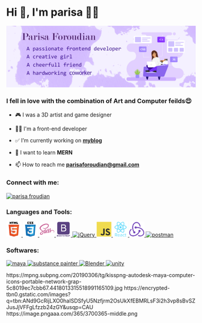 <h1 align="left">Hi 🙋‍, I'm parisa 👩‍💻</h1>

![creative-girl](https://github.com/parisafro/parisafro/blob/main/github%20resume.jpg)


<h3 align="left">I fell in love with the combination of Art and Computer feilds😍</h3>

- 🎮 I was a 3D artist and game designer

- 👩‍💻 I'm a front-end developer

- ✅ I’m currently working on  <a href='https://parisafro.github.io/'> **myblog** <a/>

- 🌱 I want to learn **MERN**

- 📫 How to reach me **parisaforoudian@gmail.com**

<h3 align="left">Connect with me:</h3>
<p align="left">
<a href="https://www.linkedin.com/in/parisa-froudian-285154151/" target="blank"><img align="center" src="https://raw.githubusercontent.com/rahuldkjain/github-profile-readme-generator/master/src/images/icons/Social/linked-in-alt.svg" alt="parisa froudian" height="30" width="40" /></a>
</p>

<h3 align="left">Languages and Tools:</h3>
<p align="left"> 
    <a href="https://www.w3.org/html/" target="_blank"> <img src="https://raw.githubusercontent.com/devicons/devicon/master/icons/html5/html5-original-wordmark.svg" alt="html5" width="40" height="40"/> </a> 
    <a href="https://www.w3schools.com/css/" target="_blank"> <img src="https://raw.githubusercontent.com/devicons/devicon/master/icons/css3/css3-original-wordmark.svg" alt="css3" width="40" height="40"/> </a>
  <a href="https://sass-lang.com" target="_blank"> <img src="https://raw.githubusercontent.com/devicons/devicon/master/icons/sass/sass-original.svg" alt="sass" width="40" height="40"/> </a>
  <a href="https://getbootstrap.com" target="_blank"> <img src="https://raw.githubusercontent.com/devicons/devicon/master/icons/bootstrap/bootstrap-plain-wordmark.svg" alt="bootstrap" width="40" height="40"/> </a> 
<a href="https://jquery.com/" target="_blank"> <img src="https://cdn.iconscout.com/icon/free/png-512/jquery-10-1175155.png" alt="jQuery" width="40" height="40"/> </a>
<a href="https://developer.mozilla.org/en-US/docs/Web/JavaScript" target="_blank"> <img src="https://raw.githubusercontent.com/devicons/devicon/master/icons/javascript/javascript-original.svg" alt="javascript" width="40" height="40"/> </a> 
  <a href="https://reactjs.org/" target="_blank"> <img src="https://raw.githubusercontent.com/devicons/devicon/master/icons/react/react-original-wordmark.svg" alt="react" width="40" height="40"/> </a> 
  <a href="https://redux.js.org" target="_blank"> <img src="https://raw.githubusercontent.com/devicons/devicon/master/icons/redux/redux-original.svg" alt="redux" width="40" height="40"/> </a> 
  <a href="https://postman.com" target="_blank"> <img src="https://www.vectorlogo.zone/logos/getpostman/getpostman-icon.svg" alt="postman" width="40" height="40"/> </a> 
</p>

<h3 align="left">Softwares:</h3>
  <p align="left"> 
      <a href="https://www.autodesk.com/products/maya/overview" target="_blank"> <img src="https://img1.pnghut.com/16/8/6/96xFNuiUZB/brand-computer-software-tutorial-graphics-logo.jpg" alt="maya" width="40" height="40"/> </a>
      <a href="https://www.substance3d.com/" target="_blank"> <img src="https://encrypted-tbn0.gstatic.com/images?q=tbn:ANd9GcSi6WKpbH1YU41U6yopzWPqFYgggCbkU54b9rG-hiDxYF5MJD7K-HSiLDBo2A_rgG4rrD0&usqp=CAU" alt="substance painter" width="40" height="40"/> </a>
      <a href="https://www.blender.org/" target="_blank"> <img src="https://iconarchive.com/download/i98223/dakirby309/simply-styled/Blender.ico" alt="Blender" width="40" height="40"/> </a>
    <a href="https://unity.com/" target="_blank"> <img src="https://www.vectorlogo.zone/logos/unity3d/unity3d-icon.svg" alt="unity" width="40" height="40"/> </a>
  </p>
    https://mpng.subpng.com/20190306/tg/kisspng-autodesk-maya-computer-icons-portable-network-grap-5c8019ec7cbb67.4418013315518991165109.jpg
    https://encrypted-tbn0.gstatic.com/images?q=tbn:ANd9GcRijLXO0haISDSfyU5Nzfjrm2OsUkXfEBMRLsF3i2h3vp8sBvSZJusJjVFFgLfzzb24zGY&usqp=CAU
    https://image.pngaaa.com/365/3700365-middle.png


<!-- [![Anurag's github stats](https://github-readme-stats.vercel.app/api?username=parisafro)](https://github.com/anuraghazra/github-readme-stats) -->
